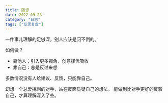 ```yaml
---
title: 随想
date: 2022-09-23
category: "日志"
tags: ["反思复盘"]
---
```

一件事儿理解的足够深，别人应该是问不倒的。

如何做？
- 靠他人：引入更多视角，创意择优吸收
- 靠自己：总是反过来想

多数情况没有人给建议、反馈，只能靠自己。

幻想一个总爱挑刺的对手，站在反面质疑自己的想法。
能做到比对手更好的反驳自己，才算理解深入了些。

